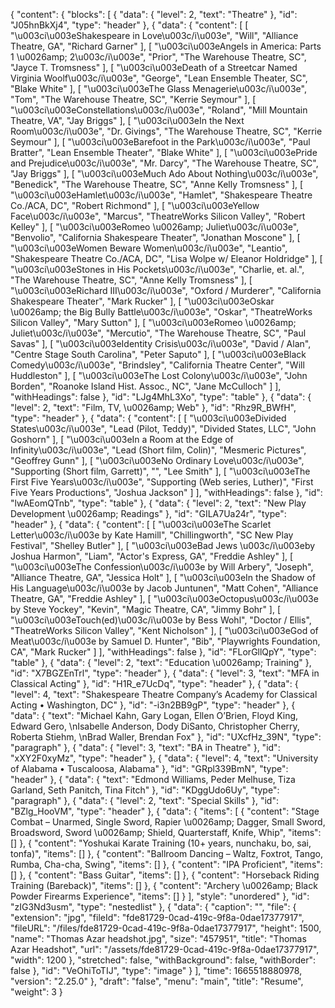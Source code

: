 {
  "content": {
    "blocks": [
      {
        "data": {
          "level": 2,
          "text": "Theatre"
        },
        "id": "J05hnBkXj4",
        "type": "header"
      },
      {
        "data": {
          "content": [
            [
              "\u003ci\u003eShakespeare in Love\u003c/i\u003e",
              "Will",
              "Alliance Theatre, GA",
              "Richard Garner"
            ],
            [
              "\u003ci\u003eAngels in America: Parts 1 \u0026amp; 2\u003c/i\u003e",
              "Prior",
              "The Warehouse Theatre, SC",
              "Jayce T. Tromsness"
            ],
            [
              "\u003ci\u003eDeath of a Streetcar Named Virginia Woolf\u003c/i\u003e",
              "George",
              "Lean Ensemble Theater, SC",
              "Blake White"
            ],
            [
              "\u003ci\u003eThe Glass Menagerie\u003c/i\u003e",
              "Tom",
              "The Warehouse Theatre, SC",
              "Kerrie Seymour"
            ],
            [
              "\u003ci\u003eConstellations\u003c/i\u003e",
              "Roland",
              "Mill Mountain Theatre, VA",
              "Jay Briggs"
            ],
            [
              "\u003ci\u003eIn the Next Room\u003c/i\u003e",
              "Dr. Givings",
              "The Warehouse Theatre, SC",
              "Kerrie Seymour"
            ],
            [
              "\u003ci\u003eBarefoot in the Park\u003c/i\u003e",
              "Paul Bratter",
              "Lean Ensemble Theater",
              "Blake White"
            ],
            [
              "\u003ci\u003ePride and Prejudice\u003c/i\u003e",
              "Mr. Darcy",
              "The Warehouse Theatre, SC",
              "Jay Briggs"
            ],
            [
              "\u003ci\u003eMuch Ado About Nothing\u003c/i\u003e",
              "Benedick",
              "The Warehouse Theatre, SC",
              "Anne Kelly Tromsness"
            ],
            [
              "\u003ci\u003eHamlet\u003c/i\u003e",
              "Hamlet",
              "Shakespeare Theatre Co./ACA, DC",
              "Robert Richmond"
            ],
            [
              "\u003ci\u003eYellow Face\u003c/i\u003e",
              "Marcus",
              "TheatreWorks Silicon Valley",
              "Robert Kelley"
            ],
            [
              "\u003ci\u003eRomeo \u0026amp; Juliet\u003c/i\u003e",
              "Benvolio",
              "California Shakespeare Theater",
              "Jonathan Moscone"
            ],
            [
              "\u003ci\u003eWomen Beware Women\u003c/i\u003e",
              "Leantio",
              "Shakespeare Theatre Co./ACA, DC",
              "Lisa Wolpe w/ Eleanor Holdridge"
            ],
            [
              "\u003ci\u003eStones in His Pockets\u003c/i\u003e",
              "Charlie, et. al.",
              "The Warehouse Theatre, SC",
              "Anne Kelly Tromsness"
            ],
            [
              "\u003ci\u003eRichard III\u003c/i\u003e",
              "Oxford / Murderer",
              "California Shakespeare Theater",
              "Mark Rucker"
            ],
            [
              "\u003ci\u003eOskar \u0026amp; the Big Bully Battle\u003c/i\u003e",
              "Oskar",
              "TheatreWorks Silicon Valley",
              "Mary Sutton"
            ],
            [
              "\u003ci\u003eRomeo \u0026amp; Juliet\u003c/i\u003e",
              "Mercutio",
              "The Warehouse Theatre, SC",
              "Paul Savas"
            ],
            [
              "\u003ci\u003eIdentity Crisis\u003c/i\u003e",
              "David / Alan",
              "Centre Stage South Carolina",
              "Peter Saputo"
            ],
            [
              "\u003ci\u003eBlack Comedy\u003c/i\u003e",
              "Brindsley",
              "California Theatre Center",
              "Will Huddleston"
            ],
            [
              "\u003ci\u003eThe Lost Colony\u003c/i\u003e",
              "John Borden",
              "Roanoke Island Hist. Assoc., NC",
              "Jane McCulloch"
            ]
          ],
          "withHeadings": false
        },
        "id": "LJg4MhL3Xo",
        "type": "table"
      },
      {
        "data": {
          "level": 2,
          "text": "Film, TV, \u0026amp; Web"
        },
        "id": "Rhz9R_BWfH",
        "type": "header"
      },
      {
        "data": {
          "content": [
            [
              "\u003ci\u003eDivided States\u003c/i\u003e",
              "Lead (Pilot, Teddy)",
              "Divided States, LLC",
              "John Goshorn"
            ],
            [
              "\u003ci\u003eIn a Room at the Edge of Infinity\u003c/i\u003e",
              "Lead (Short film, Colin)",
              "Mesmeric Pictures",
              "Geoffrey Gunn"
            ],
            [
              "\u003ci\u003eNo Ordinary Love\u003c/i\u003e",
              "Supporting (Short film, Garrett)",
              "",
              "Lee Smith"
            ],
            [
              "\u003ci\u003eThe First Five Years\u003c/i\u003e",
              "Supporting (Web series, Luther)",
              "First Five Years Productions",
              "Joshua Jackson"
            ]
          ],
          "withHeadings": false
        },
        "id": "lwAEomQTnb",
        "type": "table"
      },
      {
        "data": {
          "level": 2,
          "text": "New Play Development \u0026amp; Readings"
        },
        "id": "GILA7Ua24r",
        "type": "header"
      },
      {
        "data": {
          "content": [
            [
              "\u003ci\u003eThe Scarlet Letter\u003c/i\u003e by Kate Hamill",
              "Chillingworth",
              "SC New Play Festival",
              "Shelley Butler"
            ],
            [
              "\u003ci\u003eBad Jews \u003c/i\u003eby Joshua Harmon",
              "Liam",
              "Actor's Express, GA",
              "Freddie Ashley"
            ],
            [
              "\u003ci\u003eThe Confession\u003c/i\u003e by Will Arbery",
              "Joseph",
              "Alliance Theatre, GA",
              "Jessica Holt"
            ],
            [
              "\u003ci\u003eIn the Shadow of His Language\u003c/i\u003e by Jacob Juntunen",
              "Matt Cohen",
              "Alliance Theatre, GA",
              "Freddie Ashley"
            ],
            [
              "\u003ci\u003eOctopus\u003c/i\u003e by Steve Yockey",
              "Kevin",
              "Magic Theatre, CA",
              "Jimmy Bohr"
            ],
            [
              "\u003ci\u003eTouch(ed)\u003c/i\u003e by Bess Wohl",
              "Doctor / Ellis",
              "TheatreWorks Silicon Valley",
              "Kent Nicholson"
            ],
            [
              "\u003ci\u003eGod of Meat\u003c/i\u003e by Samuel D. Hunter",
              "Bib",
              "Playwrights Foundation, CA",
              "Mark Rucker"
            ]
          ],
          "withHeadings": false
        },
        "id": "FLorGllQpY",
        "type": "table"
      },
      {
        "data": {
          "level": 2,
          "text": "Education \u0026amp; Training"
        },
        "id": "X7BGZEnTrl",
        "type": "header"
      },
      {
        "data": {
          "level": 3,
          "text": "MFA in Classical Acting"
        },
        "id": "H1R_e7UcDq",
        "type": "header"
      },
      {
        "data": {
          "level": 4,
          "text": "Shakespeare Theatre Company’s Academy for Classical Acting • Washington, DC"
        },
        "id": "-i3n2BB9gP",
        "type": "header"
      },
      {
        "data": {
          "text": "Michael Kahn, Gary Logan, Ellen O’Brien, Floyd King, Edward Gero, \nIsabelle Anderson, Dody DiSanto, Christopher Cherry, Roberta Stiehm, \nBrad Waller, Brendan Fox"
        },
        "id": "UXcfHz_39N",
        "type": "paragraph"
      },
      {
        "data": {
          "level": 3,
          "text": "BA in Theatre"
        },
        "id": "xXY2F0xyMz",
        "type": "header"
      },
      {
        "data": {
          "level": 4,
          "text": "University of Alabama • Tuscaloosa, Alabama"
        },
        "id": "GRpl339BmN",
        "type": "header"
      },
      {
        "data": {
          "text": "Edmond Williams, Peder Melhuse, Tiza Garland, Seth Panitch, Tina Fitch"
        },
        "id": "KDggUdo6Uy",
        "type": "paragraph"
      },
      {
        "data": {
          "level": 2,
          "text": "Special Skills"
        },
        "id": "BZlg_HooVM",
        "type": "header"
      },
      {
        "data": {
          "items": [
            {
              "content": "Stage Combat – Unarmed, Single Sword, Rapier \u0026amp; Dagger, Small Sword, Broadsword, Sword \u0026amp; Shield, Quarterstaff, Knife, Whip",
              "items": []
            },
            {
              "content": "Yoshukai Karate Training (10+ years, nunchaku, bo, sai, tonfa)",
              "items": []
            },
            {
              "content": "Ballroom Dancing – Waltz, Foxtrot, Tango, Rumba, Cha-cha, Swing",
              "items": []
            },
            {
              "content": "IPA Proficient",
              "items": []
            },
            {
              "content": "Bass Guitar",
              "items": []
            },
            {
              "content": "Horseback Riding Training (Bareback)",
              "items": []
            },
            {
              "content": "Archery \u0026amp; Black Powder Firearms Experience",
              "items": []
            }
          ],
          "style": "unordered"
        },
        "id": "zIG3Nd3usm",
        "type": "nestedlist"
      },
      {
        "data": {
          "caption": "",
          "file": {
            "extension": "jpg",
            "fileId": "fde81729-0cad-419c-9f8a-0dae17377917",
            "fileURL": "/files/fde81729-0cad-419c-9f8a-0dae17377917",
            "height": 1500,
            "name": "Thomas Azar headshot.jpg",
            "size": "457951",
            "title": "Thomas Azar Headshot",
            "url": "/assets/fde81729-0cad-419c-9f8a-0dae17377917",
            "width": 1200
          },
          "stretched": false,
          "withBackground": false,
          "withBorder": false
        },
        "id": "VeOhiToTIJ",
        "type": "image"
      }
    ],
    "time": 1665518880978,
    "version": "2.25.0"
  },
  "draft": "false",
  "menu": "main",
  "title": "Resume",
  "weight": 3
}